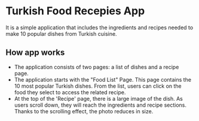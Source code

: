 # Turkish Food Recepies App
 It is a simple application that includes the ingredients and recipes needed to make 10 popular dishes from Turkish cuisine.

## How app works
- The application consists of two pages: a list of dishes and a recipe page.
- The application starts with the "Food List" Page. This page contains the 10 most popular Turkish dishes.
From the list, users can click on the food they select to access the related recipe.
- At the top of the 'Recipe' page, there is a large image of the dish. As users scroll down, they will
reach the ingredients and recipe sections. Thanks to the scrolling effect, the photo reduces in size.





